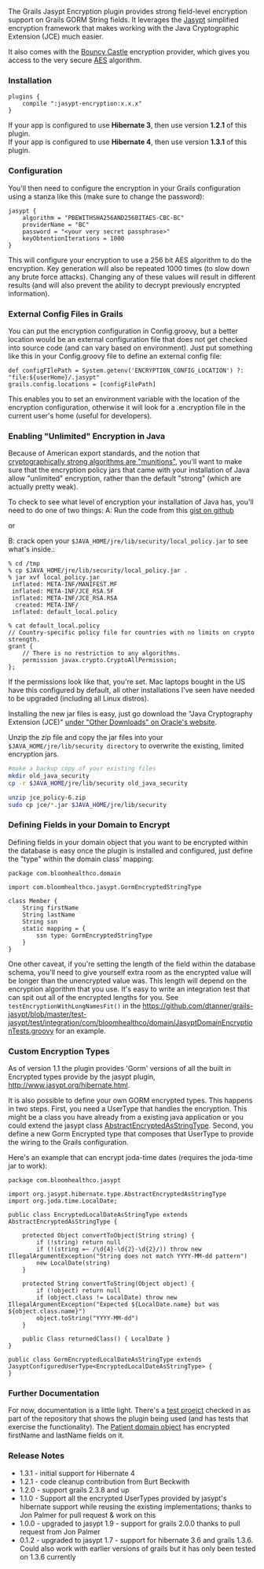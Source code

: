 The Grails Jasypt Encryption plugin provides strong field-level encryption support on Grails GORM String fields.  It leverages the [Jasypt](http://www.jasypt.org) simplified encryption framework that makes working with the Java Cryptographic Extension (JCE) much easier.

It also comes with the [Bouncy Castle](http://www.bouncycastle.org/java.html) encryption provider, which gives you access to the very secure [AES](http://en.wikipedia.org/wiki/Advanced_Encryption_Standard) algorithm.  

### Installation

```
plugins {
    compile ":jasypt-encryption:x.x.x"
}
```
If your app is configured to use **Hibernate 3**, then use version **1.2.1** of this plugin.  
If your app is configured to use **Hibernate 4**, then use version **1.3.1** of this plugin.

### Configuration

You'll then need to configure the encryption in your Grails configuration using a stanza like this (make sure to change the password):

```
jasypt {
    algorithm = "PBEWITHSHA256AND256BITAES-CBC-BC"
    providerName = "BC"
    password = "<your very secret passphrase>"
    keyObtentionIterations = 1000
}
```

This will configure your encryption to use a 256 bit AES algorithm to do the encryption.  Key generation will also be repeated 1000 times (to slow down any brute force attacks).   Changing any of these values will result in different results (and will also prevent the ability to decrypt previously encrypted information).

### External Config Files in Grails

You can put the encryption configuration in Config.groovy, but a better location would be an external configuration file that does not get checked into source code (and can vary based on environment).  Just put something like this in your Config.groovy file to define an external config file:

```
def configFIlePath = System.getenv('ENCRYPTION_CONFIG_LOCATION') ?: "file:${userHome}/.jasypt"
grails.config.locations = [configFilePath]
```

This enables you to set an environment variable with the location of the encryption configuration, otherwise it will look for a .encryption file in the current user's home (useful for developers).

### Enabling "Unlimited" Encryption in Java 

Because of American export standards, and the notion that [cryptographically strong algorithms are "munitions"](http://en.wikipedia.org/wiki/Export_of_cryptography_in_the_United_States), you'll want to make sure that the encryption policy jars that came with your installation of Java allow "unlimited" encryption, rather than the default "strong" (which are actually pretty weak). 

To check to see what level of encryption your installation of Java has, you'll need to do one of two things:
A:  Run the code from this [gist on github](https://gist.github.com/jehrhardt/5167854)

or

B:  crack open your `$JAVA_HOME/jre/lib/security/local_policy.jar` to see what's inside.:

```
% cd /tmp
% cp $JAVA_HOME/jre/lib/security/local_policy.jar .
% jar xvf local_policy.jar
 inflated: META-INF/MANIFEST.MF
 inflated: META-INF/JCE_RSA.SF
 inflated: META-INF/JCE_RSA.RSA
  created: META-INF/
 inflated: default_local.policy

% cat default_local.policy
// Country-specific policy file for countries with no limits on crypto strength.
grant {
    // There is no restriction to any algorithms.
    permission javax.crypto.CryptoAllPermission;
};
```

If the permissions look like that, you're set.    Mac laptops bought in the US have this configured by default, all other installations I've seen have needed to be upgraded (including all Linux distros).

Installing the new jar files is easy, just go download the "Java Cryptography Extension (JCE)" [under "Other Downloads" on Oracle's website](http://www.oracle.com/technetwork/java/javase/downloads/index.html).

Unzip the zip file and copy the jar files into your `$JAVA_HOME/jre/lib/security directory` to overwrite the existing, limited encryption jars.  

```sh
#make a backup copy of your existing files
mkdir old_java_security
cp -r $JAVA_HOME/jre/lib/security old_java_security

unzip jce_policy-6.zip
sudo cp jce/*.jar $JAVA_HOME/jre/lib/security
```

### Defining Fields in your Domain to Encrypt

Defining fields in your domain object that you want to be encrypted within the database is easy once the plugin is installed and configured, just define the "type" within the domain class' mapping:

```
package com.bloomhealthco.domain

import com.bloomhealthco.jasypt.GormEncryptedStringType

class Member {
    String firstName
    String lastName
    String ssn
    static mapping = {
    	ssn type: GormEncryptedStringType
    }
}
```

One other caveat, if you're setting the length of the field within the database schema, you'll need to give yourself extra room as the encrypted value will be longer than the unencrypted value was.   This length will depend on the encryption algorithm that you use.  It's easy to write an integration test that can spit out all of the encrypted lengths for you.  See `testEncryptionWithLongNamesFit()` in the https://github.com/dtanner/grails-jasypt/blob/master/test-jasypt/test/integration/com/bloomhealthco/domain/JasyptDomainEncryptionTests.groovy for an example.

### Custom Encryption Types

As of version 1.1 the plugin provides 'Gorm' versions of all the built in Encrypted types provide by the jasypt plugin, http://www.jasypt.org/hibernate.html.

It is also possible to define your own GORM encrypted types. This happens in two steps. First, you need a UserType that handles the encryption. This might be a class you have already from a existing java application or you could extend the jasypt class  [AbstractEncryptedAsStringType](https://jasypt.svn.sourceforge.net/svnroot/jasypt/trunk/jasypt-hibernate3/src/main/java/org/jasypt/hibernate3/type/AbstractEncryptedAsStringType.java). Second, you define a new Gorm Encrypted type that composes that UserType to provide the wiring to the Grails configuration.

Here's an example that can encrypt joda-time dates (requires the joda-time jar to work):

```
package com.bloomhealthco.jasypt

import org.jasypt.hibernate.type.AbstractEncryptedAsStringType
import org.joda.time.LocalDate;

public class EncryptedLocalDateAsStringType extends AbstractEncryptedAsStringType {

    protected Object convertToObject(String string) {
        if (!string) return null
        if (!(string =~ /\d{4}-\d{2}-\d{2}/)) throw new IllegalArgumentException("String does not match YYYY-MM-dd pattern")
        new LocalDate(string)
    }

    protected String convertToString(Object object) {
        if (!object) return null
        if (object.class != LocalDate) throw new IllegalArgumentException("Expected ${LocalDate.name} but was ${object.class.name}")
        object.toString("YYYY-MM-dd")
    }

    public Class returnedClass() { LocalDate }
}

public class GormEncryptedLocalDateAsStringType extends JasyptConfiguredUserType<EncryptedLocalDateAsStringType> {
}

```

### Further Documentation

For now, documentation is a little light.  There's a [test proejct](https://github.com/dtanner/grails-jasypt/tree/master/test-jasypt) checked in as part of the repository that shows the plugin being used (and has tests that exercise the functionality).  The [Patient domain object](https://github.com/dtanner/grails-jasypt/blob/master/test-jasypt/grails-app/domain/com/bloomhealthco/domain/Patient.groovy) has encrypted firstName and lastName fields on it.


### Release Notes
* 1.3.1 - initial support for Hibernate 4
* 1.2.1 - code cleanup contribution from Burt Beckwith
* 1.2.0 - support grails 2.3.8 and up
* 1.1.0 - Support all the encrypted UserTypes provided by jasypt's hibernate support while reusing the existing implementations; thanks to Jon Palmer for pull request & work on this
* 1.0.0 - upgraded to jasypt 1.9 - support for grails 2.0.0 thanks to pull request from Jon Palmer
* 0.1.2 - upgraded to jasypt 1.7 - support for hibernate 3.6 and grails 1.3.6.  Could also work with earlier versions of grails but it has only been tested on 1.3.6 currently
